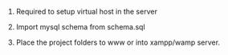 1. Required to setup virtual host in the server

2. Import mysql schema from schema.sql

3. Place the project folders to www or into xampp/wamp server.
